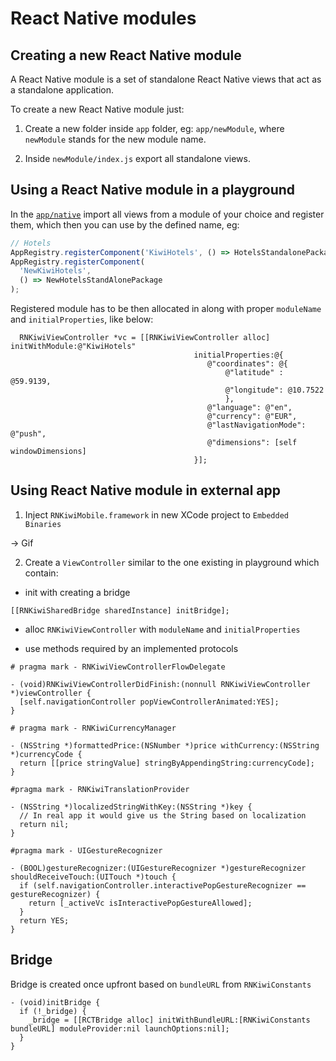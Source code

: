 # React Native modules

## Creating a new React Native module

A React Native module is a set of standalone React Native views that act as a standalone application.

To create a new React Native module just:

1. Create a new folder inside `app` folder, eg: `app/newModule`, where `newModule` stands for the new module name.

2. Inside `newModule/index.js` export all standalone views.

## Using a React Native module in a playground

In the [`app/native`](https://github.com/kiwicom/mobile/blob/master/app/native.js) import all views from a module of your choice and register them, which then you can use by the defined name, eg:

```js
// Hotels
AppRegistry.registerComponent('KiwiHotels', () => HotelsStandalonePackage);
AppRegistry.registerComponent(
  'NewKiwiHotels',
  () => NewHotelsStandAlonePackage
);
```

Registered module has to be then allocated in along with proper `moduleName` and `initialProperties`, like below:

```objc
  RNKiwiViewController *vc = [[RNKiwiViewController alloc] initWithModule:@"KiwiHotels"
                                         initialProperties:@{
                                            @"coordinates": @{
                                                @"latitude" : @59.9139,
                                                @"longitude": @10.7522
                                                },
                                            @"language": @"en",
                                            @"currency": @"EUR",
                                            @"lastNavigationMode": @"push",
                                            @"dimensions": [self windowDimensions]
                                         }];
```

## Using React Native module in external app

1. Inject `RNKiwiMobile.framework` in new XCode project to `Embedded Binaries`

-> Gif

2. Create a `ViewController` similar to the one existing in playground which contain:

- init with creating a bridge

```objc
[[RNKiwiSharedBridge sharedInstance] initBridge];
```

- alloc `RNKiwiViewController` with `moduleName` and `initialProperties`

- use methods required by an implemented protocols

```objc
# pragma mark - RNKiwiViewControllerFlowDelegate

- (void)RNKiwiViewControllerDidFinish:(nonnull RNKiwiViewController *)viewController {
  [self.navigationController popViewControllerAnimated:YES];
}

# pragma mark - RNKiwiCurrencyManager

- (NSString *)formattedPrice:(NSNumber *)price withCurrency:(NSString *)currencyCode {
  return [[price stringValue] stringByAppendingString:currencyCode];
}

#pragma mark - RNKiwiTranslationProvider

- (NSString *)localizedStringWithKey:(NSString *)key {
  // In real app it would give us the String based on localization
  return nil;
}

#pragma mark - UIGestureRecognizer

- (BOOL)gestureRecognizer:(UIGestureRecognizer *)gestureRecognizer shouldReceiveTouch:(UITouch *)touch {
  if (self.navigationController.interactivePopGestureRecognizer == gestureRecognizer) {
    return [_activeVc isInteractivePopGestureAllowed];
  }
  return YES;
}
```

## Bridge

Bridge is created once upfront based on `bundleURL` from `RNKiwiConstants`

```objc
- (void)initBridge {
  if (!_bridge) {
    _bridge = [[RCTBridge alloc] initWithBundleURL:[RNKiwiConstants bundleURL] moduleProvider:nil launchOptions:nil];
  }
}
```
